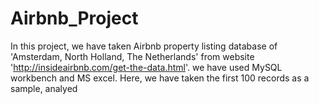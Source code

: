 # Airbnb_Project

In this project, we have taken Airbnb property listing database of 'Amsterdam, North Holland, The Netherlands' from website 'http://insideairbnb.com/get-the-data.html'. we have used MySQL workbench and MS excel. Here, we have taken the first 100 records as a sample, analyed 
